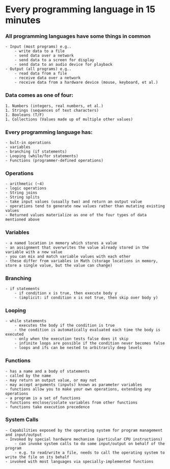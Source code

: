 # Every programming language in 15 minutes

### All programming languages have some things in common
	- Input (most programs) e.g..
		- write data to a file
		- send data over a network
		- send data to a screen for display
		- send data to an audio device for playback
	- Output (all programs) e.g..
		- read data from a file
		- receive data over a network
		- receive data from a hardware device (mouse, keyboard, et al.)
### Data comes as one of four:
	1. Numbers (integers, real numbers, et al.)
	1. Strings (sequences of text characters)
	1. Booleans (T/F)
	1. Collections (Values made up of multiple other values)
### Every programming language has:
	- bult-in operations
	- variables
	- branching (if statements)
	- Looping (while/for statements)
	- Functions (programmer-defined operations)
### Operations
	- arithmetic (~4)
	- logic operations
	- String joins
	- String splits
	- take input values (usually two) and return an output value
	- operations tend to generate new values rather than mutating existing values
	- Returned values materialize as one of the four types of data mentioned above
### Variables
	- a named location in memory which stores a value
	- an assignment that overwrites the value already stored in the variable with a new value
	- you can mix and match variable values with each other
	- these differ from variables in Math (storage locations in memory, store a single value, but the value can change)
### Branching
	- if statements
		- if condition x is true, then execute body y
		- (implicit: if condition x is not true, then skip over body y)
### Looping 
	- while statements
		- executes the body if the condition is true
		- the condition is automatically evaluated each time the body is executed
		- only when the execution tests false does it skip
		- infinite loops are possible if the condition never becomes false
		- loops and ifs can be nested to arbitrarily deep levels
### Functions
	- has a name and a body of statements
	- called by the name
	- may return an output value, or may not
	- may accept arguments (inputs) known as parameter variables
	- functions allow you to make your own operations, extending any operations
	- a program is a set of functions
	- functions enclose/isolate variables from other functions
	- functions take execution precedence
### System Calls
	- Capabilities exposed by the operating system for program management and input/output
	- Invoked by special hardware mechanism (particular CPU instructions)
		- can invoke system calls to do some input/output on behalf of the program
		- e.g. to read/write a file, needs to call the operating system to write the file on its behalf
	- invoked with most languages via specially-implemented functions

